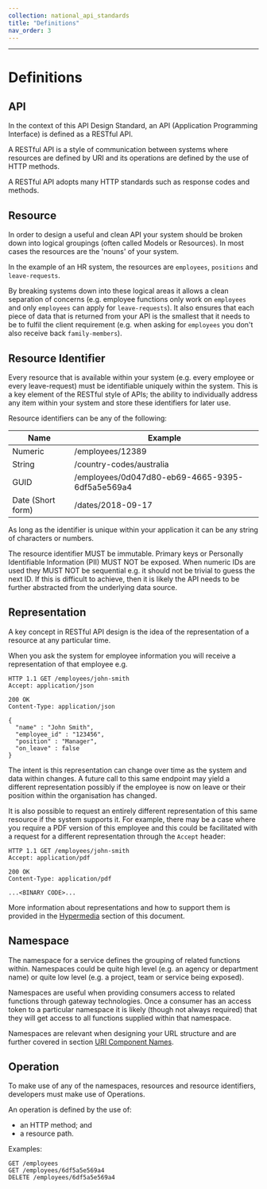 ```yaml
---
collection: national_api_standards
title: "Definitions"
nav_order: 3
---
```

______________________________________________________________________________
# Definitions

## API

In the context of this API Design Standard, an API (Application Programming Interface) is defined as a RESTful API.  

A RESTful API is a style of communication between systems where resources are defined by URI and its operations are defined by the use of HTTP methods.

A RESTful API adopts many HTTP standards such as response codes and methods.

## Resource

In order to design a useful and clean API your system should be broken down into logical groupings (often called Models or Resources). In most cases the resources are the 'nouns' of your system.

In the example of an HR system, the resources are `employees`, `positions` and `leave-requests`.

By breaking systems down into these logical areas it allows a clean separation of concerns (e.g. employee functions only work on `employees` and only `employees` can apply for `leave-requests`).  It also ensures that each piece of data that is returned from your API is the smallest that it needs to be to fulfil the client requirement (e.g. when asking for `employees` you don't also receive back `family-members`).

## Resource Identifier

Every resource that is available within your system (e.g. every employee or every leave-request) must be identifiable uniquely within the system. This is a key element of the RESTful style of APIs; the ability to individually address any item within your system and store these identifiers for later use.

Resource identifiers can be any of the following:

Name | Example
-- | --
Numeric | /employees/12389
String | /country-codes/australia
GUID | /employees/0d047d80-eb69-4665-9395-6df5a5e569a4
Date (Short form) | /dates/2018-09-17

As long as the identifier is unique within your application it can be any string of characters or numbers.

The resource identifier MUST be immutable. Primary keys or Personally Identifiable Information (PII) MUST NOT be exposed. When numeric IDs are used they MUST NOT be sequential e.g. it should not be trivial to guess the next ID. If this is difficult to achieve, then it is likely the API needs to be further abstracted from the underlying data source. 

## Representation

A key concept in RESTful API design is the idea of the representation of a resource at any particular time.

When you ask the system for employee information you will receive a representation of that employee e.g.

```
HTTP 1.1 GET /employees/john-smith
Accept: application/json

200 OK
Content-Type: application/json

{
  "name" : "John Smith",
  "employee_id" : "123456",
  "position" : "Manager",
  "on_leave" : false
}
```

The intent is this representation can change over time as the system and data within changes.  A future call to this same endpoint may yield a different representation possibly if the employee is now on leave or their position within the organisation has changed.

It is also possible to request an entirely different representation of this same resource if the system supports it.  For example, there may be a case where you require a PDF version of this employee and this could be facilitated with a request for a different representation through the `Accept` header:

```
HTTP 1.1 GET /employees/john-smith
Accept: application/pdf

200 OK
Content-Type: application/pdf

...<BINARY CODE>...
```

More information about representations and how to support them is provided in the [Hypermedia](hypermedia.html) section of this document.

## Namespace

The namespace for a service defines the grouping of related functions within.  Namespaces could be quite high level (e.g. an agency or department name) or quite low level (e.g. a project, team or service being exposed).

Namespaces are useful when providing consumers access to related functions through gateway technologies.  Once a consumer has an access token to a particular namespace it is likely (though not always required) that they will get access to all functions supplied within that namespace.

Namespaces are relevant when designing your URL structure and are further covered in section [URI Component Names](naming-conventions.html#uri-component-names).

## Operation

To make use of any of the namespaces, resources and resource identifiers, developers must make use of Operations.

An operation is defined by the use of:

- an HTTP method; and
- a resource path.
  
Examples:

```
GET /employees
GET /employees/6df5a5e569a4
DELETE /employees/6df5a5e569a4
```
